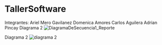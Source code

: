 # TallerSoftware
Integrantes:
Ariel Mero Gavilanez
Domenica Amores
Carlos Aguilera
Adrian Pincay
Diagrama 2
![DiagramaDeSecuencia1_Reporte](https://github.com/user-attachments/assets/cb5f3b49-2582-499a-8838-3f8195b4913f)




Diagrama 2
![diagrama 2](https://github.com/user-attachments/assets/c4b9ee52-9e36-400f-bbba-d8a1e6c44ceb)
